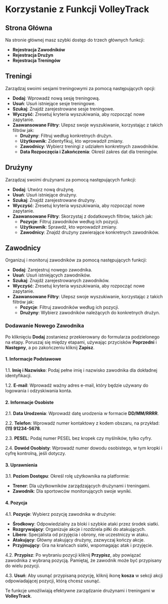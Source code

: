 # Korzystanie z Funkcji VolleyTrack

## Strona Główna

Na stronie głównej masz szybki dostęp do trzech głównych funkcji:

- **Rejestracja Zawodników**
- **Rejestracja Drużyn**
- **Rejestracja Treningów**

## Treningi

Zarządzaj swoimi sesjami treningowymi za pomocą następujących opcji:

- **Dodaj**: Wprowadź nową sesję treningową.
- **Usuń**: Usuń istniejące sesje treningowe.
- **Szukaj**: Znajdź zarejestrowane sesje treningowe.
- **Wyczyść**: Zresetuj kryteria wyszukiwania, aby rozpocząć nowe zapytanie.
- **Zaawansowane Filtry**: Ulepsz swoje wyszukiwanie, korzystając z takich filtrów jak:
  - **Drużyny**: Filtruj według konkretnych drużyn.
  - **Użytkownik**: Zidentyfikuj, kto wprowadził zmiany.
  - **Zawodnicy**: Wybierz treningi z udziałem konkretnych zawodników.
  - **Data Rozpoczęcia i Zakończenia**: Określ zakres dat dla treningów.

## Drużyny

Zarządzaj swoimi drużynami za pomocą następujących funkcji:

- **Dodaj**: Utwórz nową drużynę.
- **Usuń**: Usuń istniejące drużyny.
- **Szukaj**: Znajdź zarejestrowane drużyny.
- **Wyczyść**: Zresetuj kryteria wyszukiwania, aby rozpocząć nowe zapytanie.
- **Zaawansowane Filtry**: Skorzystaj z dodatkowych filtrów, takich jak:
  - **Pozycje**: Filtruj zawodników według ich pozycji.
  - **Użytkownik**: Sprawdź, kto wprowadził zmiany.
  - **Zawodnicy**: Znajdź drużyny zawierające konkretnych zawodników.

## Zawodnicy

Organizuj i monitoruj zawodników za pomocą następujących funkcji:

- **Dodaj**: Zarejestruj nowego zawodnika.
- **Usuń**: Usuń istniejących zawodników.
- **Szukaj**: Znajdź zarejestrowanych zawodników.
- **Wyczyść**: Zresetuj kryteria wyszukiwania, aby rozpocząć nowe zapytanie.
- **Zaawansowane Filtry**: Ulepsz swoje wyszukiwanie, korzystając z takich filtrów jak:
  - **Pozycje**: Filtruj zawodników według ich pozycji.
  - **Drużyny**: Wybierz zawodników należących do konkretnych drużyn.

### Dodawanie Nowego Zawodnika

Po kliknięciu **Dodaj** zostaniesz przekierowany do formularza podzielonego na etapy. Poruszaj się między etapami, używając przycisków **Poprzedni** i **Następny**, a po zakończeniu kliknij **Zapisz**.

#### 1. Informacje Podstawowe

1.1. **Imię i Nazwisko**: Podaj pełne imię i nazwisko zawodnika dla dokładnej identyfikacji.

1.2. **E-mail**: Wprowadź ważny adres e-mail, który będzie używany do logowania i odzyskiwania konta.

#### 2. Informacje Osobiste

2.1. **Data Urodzenia**: Wprowadź datę urodzenia w formacie **DD/MM/RRRR**.

2.2. **Telefon**: Wprowadź numer kontaktowy z kodem obszaru, na przykład: **(11) 91234-5678**.

2.3. **PESEL**: Podaj numer PESEL bez kropek czy myślników, tylko cyfry.

2.4. **Dowód Osobisty**: Wprowadź numer dowodu osobistego, w tym kropki i cyfrę kontrolną, jeśli dotyczy.

#### 3. Uprawnienia

3.1. **Poziom Dostępu**: Określ rolę użytkownika na platformie:

- **Trener**: Dla użytkowników zarządzających drużynami i treningami.
- **Zawodnik**: Dla sportowców monitorujących swoje wyniki.

#### 4. Pozycja

4.1. **Pozycje**: Wybierz pozycję zawodnika w drużynie:

- **Środkowy**: Odpowiedzialny za bloki i szybkie ataki przez środek siatki.
- **Rozgrywający**: Organizuje akcje i rozdziela piłki do atakujących.
- **Libero**: Specjalista od przyjęcia i obrony, nie uczestniczy w ataku.
- **Atakujący**: Główny atakujący drużyny, zazwyczaj kończy akcje.
- **Przyjmujący**: Gra na krańcach siatki, wspomagając atak i przyjęcie.

4.2. **Przypisz**: Po wybraniu pozycji kliknij **Przypisz**, aby powiązać zawodnika z wybraną pozycją. Pamiętaj, że zawodnik może być przypisany do wielu pozycji.

4.3. **Usuń**: Aby usunąć przypisaną pozycję, kliknij ikonę **kosza** w sekcji akcji odpowiadającej pozycji, którą chcesz usunąć.

Te funkcje umożliwiają efektywne zarządzanie drużynami i treningami w **VolleyTrack**.
